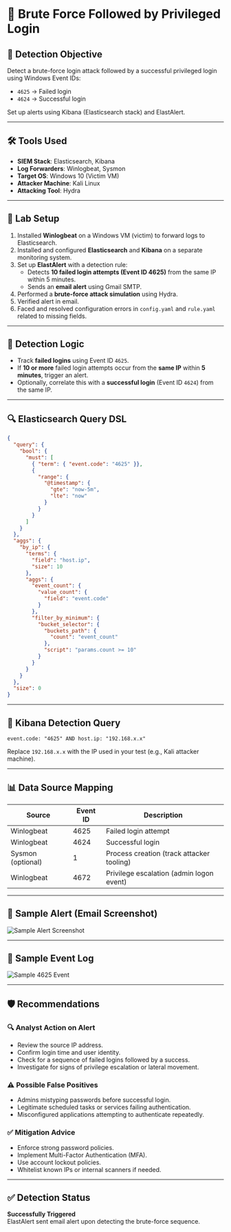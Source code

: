 
# 🚨 Brute Force Followed by Privileged Login

## 🎯 Detection Objective
Detect a brute-force login attack followed by a successful privileged login using Windows Event IDs:  
- `4625` → Failed login  
- `4624` → Successful login  

Set up alerts using Kibana (Elasticsearch stack) and ElastAlert.

---

## 🛠️ Tools Used
- **SIEM Stack**: Elasticsearch, Kibana  
- **Log Forwarders**: Winlogbeat, Sysmon  
- **Target OS**: Windows 10 (Victim VM)  
- **Attacker Machine**: Kali Linux  
- **Attacking Tool**: Hydra  

---

## 🧪 Lab Setup
1. Installed **Winlogbeat** on a Windows VM (victim) to forward logs to Elasticsearch.
2. Installed and configured **Elasticsearch** and **Kibana** on a separate monitoring system.
3. Set up **ElastAlert** with a detection rule:
   - Detects **10 failed login attempts (Event ID 4625)** from the same IP within 5 minutes.
   - Sends an **email alert** using Gmail SMTP.
4. Performed a **brute-force attack simulation** using Hydra.
5. Verified alert in email.
6. Faced and resolved configuration errors in `config.yaml` and `rule.yaml` related to missing fields.

---

## 🧠 Detection Logic
- Track **failed logins** using Event ID `4625`.
- If **10 or more** failed login attempts occur from the **same IP** within **5 minutes**, trigger an alert.
- Optionally, correlate this with a **successful login** (Event ID `4624`) from the same IP.

---

## 🔍 Elasticsearch Query DSL
```json
{
  "query": {
    "bool": {
      "must": [
        { "term": { "event.code": "4625" }},
        {
          "range": {
            "@timestamp": {
              "gte": "now-5m",
              "lte": "now"
            }
          }
        }
      ]
    }
  },
  "aggs": {
    "by_ip": {
      "terms": {
        "field": "host.ip",
        "size": 10
      },
      "aggs": {
        "event_count": {
          "value_count": {
            "field": "event.code"
          }
        },
        "filter_by_minimum": {
          "bucket_selector": {
            "buckets_path": {
              "count": "event_count"
            },
            "script": "params.count >= 10"
          }
        }
      }
    }
  },
  "size": 0
}
```

---

## 🔎 Kibana Detection Query
```kql
event.code: "4625" AND host.ip: "192.168.x.x"
```

Replace `192.168.x.x` with the IP used in your test (e.g., Kali attacker machine).

---

## 📊 Data Source Mapping

| Source            | Event ID | Description                                      |
|-------------------|----------|--------------------------------------------------|
| Winlogbeat        | 4625     | Failed login attempt                             |
| Winlogbeat        | 4624     | Successful login                                 |
| Sysmon (optional) | 1        | Process creation (track attacker tooling)        |
| Winlogbeat        | 4672     | Privilege escalation (admin logon event)         |

---

## 📩 Sample Alert (Email Screenshot)
![Sample Alert Screenshot](https://github.com/user-attachments/assets/5fdc4124-44c0-44a7-b367-f0a08c74532c)

---

## 🧾 Sample Event Log
![Sample 4625 Event](https://github.com/user-attachments/assets/ae380541-6ef3-40a4-b644-2760dddd9f4d)

---

## 🛡️ Recommendations

### 🔍 Analyst Action on Alert
- Review the source IP address.
- Confirm login time and user identity.
- Check for a sequence of failed logins followed by a success.
- Investigate for signs of privilege escalation or lateral movement.

### ⚠️ Possible False Positives
- Admins mistyping passwords before successful login.
- Legitimate scheduled tasks or services failing authentication.
- Misconfigured applications attempting to authenticate repeatedly.

### ✅ Mitigation Advice
- Enforce strong password policies.
- Implement Multi-Factor Authentication (MFA).
- Use account lockout policies.
- Whitelist known IPs or internal scanners if needed.

---

## ✅ Detection Status
**Successfully Triggered**  
ElastAlert sent email alert upon detecting the brute-force sequence.
